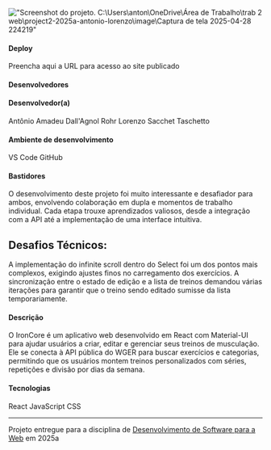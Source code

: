 !["Screenshot do projeto. C:\Users\anton\OneDrive\Área de Trabalho\trab 2 web\project2-2025a-antonio-lorenzo\image\Captura de tela 2025-04-28 224219"]()
 
 
 #### Deploy
 
 Preencha aqui a URL para acesso ao site publicado
 
 
 #### Desenvolvedores
 #### Desenvolvedor(a)
 
 Antônio Amadeu Dall'Agnol Rohr
 Lorenzo Sacchet Taschetto
 
 #### Ambiente de desenvolvimento
 
 VS Code
 GitHub
 
 #### Bastidores
 
 O desenvolvimento deste projeto foi muito interessante e desafiador para ambos, envolvendo colaboração em dupla e momentos de trabalho individual. Cada etapa trouxe aprendizados valiosos, desde a integração com a API até a implementação de uma interface intuitiva.

 ## Desafios Técnicos:

 A implementação do infinite scroll dentro do Select foi um dos pontos mais complexos, exigindo ajustes finos no carregamento dos exercícios. A sincronização entre o estado de edição e a lista de treinos demandou várias iterações para garantir que o treino sendo editado sumisse da lista temporariamente.

 #### Descrição
 O IronCore é um aplicativo web desenvolvido em React com Material-UI para ajudar usuários a criar, editar e gerenciar seus treinos de musculação. Ele se conecta à API pública do WGER para buscar exercícios e categorias, permitindo que os usuários montem treinos personalizados com séries, repetições e divisão por dias da semana.
 
 #### Tecnologias
 React
 JavaScript
 CSS
 
 ---

 Projeto entregue para a disciplina de [Desenvolvimento de Software para a Web](http://github.com/andreainfufsm/elc1090-2025a) em 2025a
